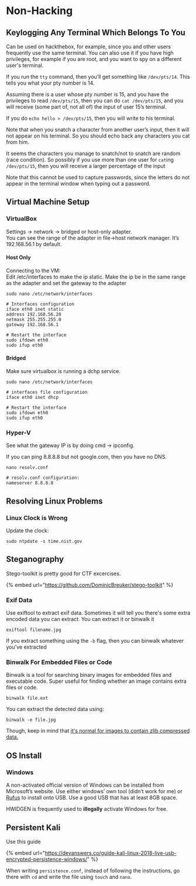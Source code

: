 # Non-Hacking

## Keylogging Any Terminal Which Belongs To You

Can be used on hackthebox, for example, since you and other users frequently use the same terminal. You can also use it if you have high privileges, for example if you are root, and you want to spy on a different user's terminal.

If you run the `tty` command, then you’ll get something like `/dev/pts/14`. This tells you what your pty number is 14.

Assuming there is a user whose pty number is 15, and you have the privileges to read `/dev/pts/15`, then you can do `cat /dev/pts/15`, and you will receive (some part of, not all of) the input of user 15’s terminal.

If you do `echo hello > /dev/pts/15`, then you will write to his terminal.

Note that when you snatch a character from another user’s input, then it will not appear on his terminal. So you should echo back any characters you cat from him.

It seems the characters you manage to snatch/not to snatch are random (race condition). So possibly if you use more than one user for `cat`ing `/dev/pts/15`, then you will receive a larger percentage of the input

Note that this cannot be used to capture passwords, since the letters do not appear in the terminal window when typing out a password.

## Virtual Machine Setup

### VirtualBox

Settings -> network -> bridged or host-only adapter.\
You can see the range of the adapter in file->host network manager. It’s 192.168.56.1 by default.

#### Host Only

Connecting to the VM:\
Edit /etc/interfaces to make the ip static. Make the ip be in the same range as the adapter and set the gateway to the adapter

```
sudo nano /etc/network/interfaces

# Interfaces configuration
iface eth0 inet static
address 192.168.56.20
netmask 255.255.255.0
gateway 192.168.56.1

# Restart the interface
sudo ifdown eth0
sudo ifup eth0
```

#### Bridged

Make sure virtualbox is running a dchp service.

```
sudo nano /etc/network/interfaces

# interfaces file configuration
iface eth0 inet dhcp

# Restart the interface
sudo ifdown eth0
sudo ifup eth0
```

### Hyper-V

See what the gateway IP is by doing cmd -> ipconfig.

If you can ping 8.8.8.8 but not google.com, then you have no DNS.

```
nano resolv.conf

# resolv.conf configuration:
nameserver 8.8.8.8
```

## Resolving Linux Problems

### Linux Clock is Wrong

Update the clock:

```
sudo ntpdate -s time.nist.gov
```

## Steganography

Stego-toolkit is pretty good for CTF excercises.

{% embed url="https://github.com/DominicBreuker/stego-toolkit" %}

### Exif Data

Use exiftool to extract exif data. Sometimes it will tell you there's some extra encoded data you can extract. You can extract it or binwalk it

```
exiftool filename.jpg
```

If you extract something using the `-b` flag, then you can binwalk whatever you've extracted

### **Binwalk** F**or Embedded Files or Code**

Binwalk is a tool for searching binary images for embedded files and executable code. Super useful for finding whether an image contains extra files or code.

```
binwalk file.ext
```

You can extract the detected data using:

```
binwalk -e file.jpg 

```

Though, keep in mind that [it's normal for images to contain zlib compressed data.](https://security.stackexchange.com/questions/144530/what-to-do-with-output-files-from-binwalk/144593)

## OS Install

### Windows

A non-activated official version of Windows can be installed from Microsoft’s website. Use either windows’ own tool (didn’t work for me) or [Rufus](https://rufus.ie/en/) to install onto USB. Use a good USB that has at least 8GB space.

HWIDGEN is frequently used to **illegally** activate Windows for free.

## Persistent Kali

Use this guide

{% embed url="https://devanswers.co/guide-kali-linux-2018-live-usb-encrypted-persistence-windows/" %}

When writing `persistence.conf`, instead of following the instructions, go there with `cd` and write the file using `touch` and `nano`.

